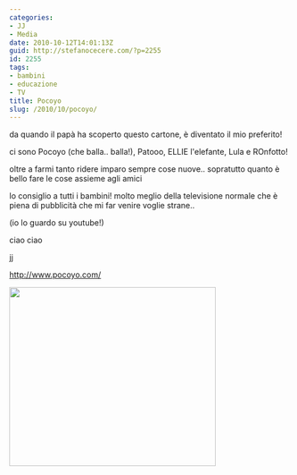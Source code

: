 ```yaml
---
categories:
- JJ
- Media
date: 2010-10-12T14:01:13Z
guid: http://stefanocecere.com/?p=2255
id: 2255
tags:
- bambini
- educazione
- TV
title: Pocoyo
slug: /2010/10/pocoyo/
---
```


da quando il papà ha scoperto questo cartone, è diventato il mio preferito!
  
ci sono Pocoyo (che balla.. balla!), Patooo, ELLIE l'elefante, Lula e ROnfotto!

oltre a farmi tanto ridere imparo sempre cose nuove.. sopratutto quanto è bello fare le cose assieme agli amici

lo consiglio a tutti i bambini! molto meglio della televisione normale che è piena di pubblicità che mi far venire voglie strane..

(io lo guardo su youtube!)

ciao ciao
  
jj

<http://www.pocoyo.com/>
  
[<img class="aligncenter size-medium wp-image-2256" title="pocoyo" alt="" src="http://stefanocecere.com/wp-content/uploads/sites/3/2010/10/pocoyo-370x320.jpg" width="370" height="320" />](http://www.pocoyo.com/)